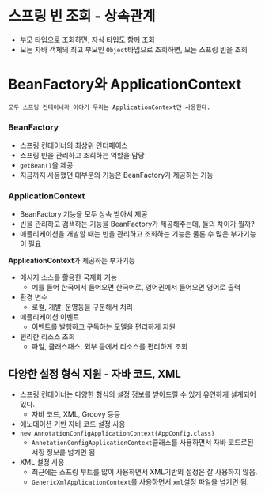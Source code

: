 # 스프링 빈 조회 - 상속관계

- 부모 타입으로 조회하면, 자식 타입도 함께 조회
- 모든 자바 객체의 최고 부모인 `Object`타입으로 조회하면, 모든 스프링 빈을 조회

# BeanFactory와 ApplicationContext
`모두 스프링 컨테이너라 이야기 우리는 ApplicationContext만 사용한다.`

### BeanFactory
- 스프링 컨테이너의 최상위 인터페이스
- 스프링 빈을 관리하고 조회하는 역할을 담당
- `getBean()`을 제공
- 지금까지 사용했던 대부분의 기능은 BeanFactory가 제공하는 기능

### ApplicationContext
- BeanFactory 기능을 모두 상속 받아서 제공
- 빈을 관리하고 검색하는 기능을 BeanFactory가 제공해주는데, 둘의 차이가 뭘까?
- 애플리케이션을 개발할 때는 빈을 관리하고 조회하는 기능은 물론 수 많은 부가기능이 필요

**ApplicationContext**가 제공하는 부가기능
- 메시지 소스를 활용한 국제화 기능
  - 예를 들어 한국에서 들어오면 한국어로, 영어권에서 들어오면 영어로 출력
- 환경 변수
  - 로컬, 개발, 운영등을 구분해서 처리
- 애플리케이션 이벤트
  - 이벤트를 발행하고 구독하는 모델을 편리하게 지원
- 편리한 리소스 조회
  - 파일, 클래스패스, 외부 등에서 리소스를 편리하게 조회

## 다양한 설정 형식 지원 - 자바 코드, XML
- 스프링 컨테이너는 다양한 형식의 설정 정보를 받아드릴 수 있게 유연하게 설계되어 있다.
  - 자바 코드, XML, Groovy 등등
- 애노테이션 기반 자바 코드 설정 사용
- `new AnnotationConfigApplicationContext(AppConfig.class)`
  - `AnnotationConfigApplicationContext`클래스를 사용하면서 자바 코드로된 서정 정보를 넘기면 됨
- XML 설정 사용
  - 최근에는 스프링 부트를 많이 사용하면서 XML기반의 설정은 잘 사용하지 않음.
  - `GenericXmlApplicationContext`를 사용하면서 `xml`설정 파일을 넘기면 됨.